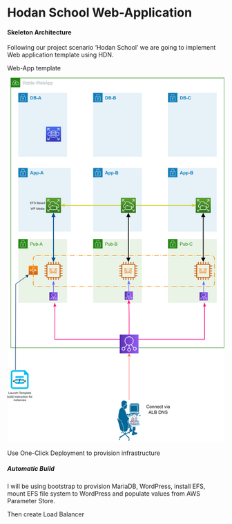 # Hodan School Web-Application
#### Skeleton Architecture
Following our project scenario ‘Hodan School’ we are going to implement Web application template using HDN.

Web-App template

![Hodan School](https://github.com/MoRoble/AWS-Projects/blob/5c4db3364639e00d867ad703b06bd6147d60d229/Web-App/Web-App.jpeg)

Use One-Click Deployment to provision infrastructure

##### Automatic Build
I will be using bootstrap to provision MariaDB, WordPress, install EFS, mount EFS file system to WordPress and populate values from AWS Parameter Store.

Then create Load Balancer
